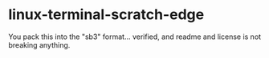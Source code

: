 # linux-terminal-scratch-edge
You pack this into the "sb3" format...
verified, and readme and license is not breaking anything.
